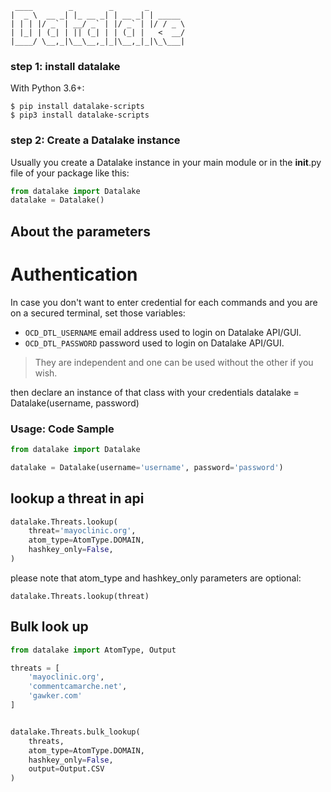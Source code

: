      ____        _        _       _         
    |  _ \  __ _| |_ __ _| | __ _| | _____  
    | | | |/ _` | __/ _` | |/ _` | |/ / _ \ 
    | |_| | (_| | || (_| | | (_| |   <  __/  
    |____/ \__,_|\__\__,_|_|\__,_|_|\_\___| 
                                        
### step 1: install datalake

With Python 3.6+:  
```
$ pip install datalake-scripts
$ pip3 install datalake-scripts
```

### step 2: Create a Datalake instance
Usually you create a Datalake instance in your main module or in the __init__.py file of your package like this:
```python
from datalake import Datalake
datalake = Datalake()
```

## About the parameters

# Authentication
In case you don't want to enter credential for each commands and you are on a secured terminal, set those variables:  
* `OCD_DTL_USERNAME` email address used to login on Datalake API/GUI.   
* `OCD_DTL_PASSWORD` password used to login on Datalake API/GUI.
> They are independent and one can be used without the other if you wish.

then declare an instance of that class with your credentials
datalake = Datalake(username, password)

### Usage: Code Sample
```python
from datalake import Datalake

datalake = Datalake(username='username', password='password')
```

## lookup a threat in api
```python
datalake.Threats.lookup(
    threat='mayoclinic.org',
    atom_type=AtomType.DOMAIN,
    hashkey_only=False,
)
```

please note that atom_type and hashkey_only parameters are optional:

    datalake.Threats.lookup(threat)

## Bulk look up
```python
from datalake import AtomType, Output

threats = [
    'mayoclinic.org',
    'commentcamarche.net',
    'gawker.com'
]


datalake.Threats.bulk_lookup(
    threats, 
    atom_type=AtomType.DOMAIN,
    hashkey_only=False,
    output=Output.CSV
)
```



